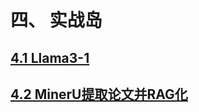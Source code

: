 # 四、 实战岛

## [4.1 Llama3-1](./4.%20实战岛/4.1%20Llama3-1.md)

## [4.2 MinerU提取论文并RAG化](./4.%20实战岛/4.2%20MinerU提取论文并RAG化.md)

